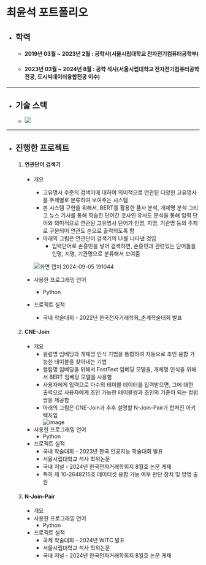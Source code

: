 # **최윤석 포트폴리오**

+ ## **학력**
  + #### 2019년 03월 ~ 2023년 2월 : 공학사(서울시립대학교 전자전기컴퓨터공학부)
  + #### 2023년 03월 ~ 2024년 8월 : 공학 석사(서울시립대학교 전자전기컴퓨터공학 전공, 도시빅데이터융합전공 이수)

---
+ ## **기술 스택**
  + <img src="https://img.shields.io/badge/TensorFlow-FF6F00?style=for-the-badge&logo=TensorFlow&logoColor=white"> 
---
+ ## **진행한 프로젝트**
  1. #### 연관단어 검색기
      + 개요
        +  고유명사 수준의 검색어에 대하여 의미적으로 연관된 다양한 고유명사를 주제별로 분류하여 보여주는 시스템
        +  본 시스템 구현을 위해서, BERT를 활용한 품사 분석, 개체명 분석 그리고 뉴스 기사를 통해 학습한 단어간 코사인 유사도 분석을 통해 입력 단어와 의미적으로 연관된 고유명사 단어가 인명, 지명, 기관명 등의 주제로 구분되어 연관도 순으로 출력되도록 함
        +  아래의 그림은 연관단어 검색기의 UI를 나타낸 것임
            +  입력단어로 손흥민을 넣어 검색하면, 손흥민과 관련있는 단어들을 인명, 지명, 기관명으로 분류해서 보여줌
       
          
          ![화면 캡처 2024-09-05 191044](https://github.com/user-attachments/assets/3b327f3c-fb93-49f8-aa04-f77da03e1164)
      + 사용한 프로그래밍 언어
        + Python   
      + 프로젝트 실적
        + 국내 학술대회 - 2022년 한국전자거래학회_춘계학술대회 발표
  2. #### CNE-Join
      + 개요
        + 컬럼명 임베딩과 개체명 인식 기법을 통합하여 자동으로 조인 융합 가능한 테이블을 찾아내는 기법
        + 컬럼명 임베딩을 위해서 FastText 임베딩 모델을, 개체명 인식을 위해서 BERT 임베딩 모델을 사용함
        + 사용자에게 입력으로 다수의 테이블 데이터를 입력받으면, 그에 대한 출력으로 사용자에게 조인 가능한 테이블쌍과 조인의 기준이 되는 컬럼쌍을 제공함
        + 아래의 그림은 CNE-Join과 추후 설명할 N-Join-Pair가 합쳐진 아키텍처임     
          ![image](https://github.com/user-attachments/assets/a7a2ba75-de34-4c1d-870c-9286c5a42086)
      + 사용한 프로그래밍 언어
        + Python   
      + 프로젝트 실적
        + 국내 학술대회 - 2023년 한국 인공지능 학술대회 발표
        + 서울시립대학교 석사 학위논문
        + 국내 저널 - 2024년 한국전자거래학회지 8월호 논문 게재
        + 특허 제 10-2648215호 데이터셋 융합 가능 여부 판단 장치 및 방법 출원
  3. #### N-Join-Pair
      + 개요
      + 사용한 프로그래밍 언어
        + Python  
      + 프로젝트 실적
        + 국제 학술대회 - 2024년 WITC 발표
        + 서울시립대학교 석사 학위논문
        + 국내 저널 - 2024년 한국전자거래학회지 8월호 논문 게재
